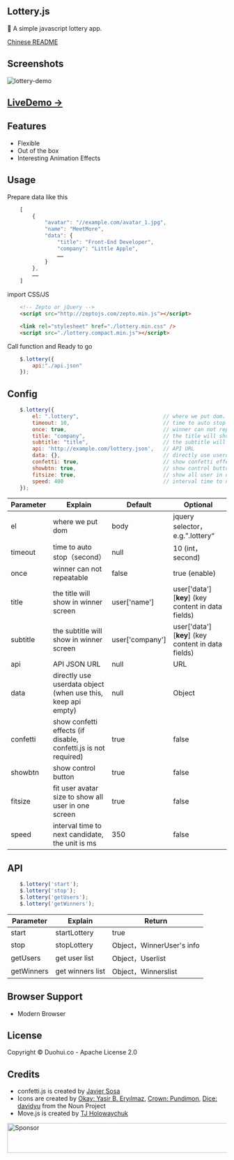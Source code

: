 ## Lottery.js

🎲 A simple javascript lottery app.

[Chinese README](https://github.com/meetmore/lottery.js/blob/master/README.CN.md)  

## Screenshots
![lottery-demo](https://user-images.githubusercontent.com/978810/31418459-b21d6984-adfb-11e7-8fd8-7e9fc089ccfc.gif)

## [LiveDemo ->](https://meetmore.github.io/lottery.js/)
   
## Features
 - Flexible
 - Out of the box
 - Interesting Animation Effects
   
## Usage

 Prepare data like this
 
```js
    [
        {
            "avatar": "//example.com/avatar_1.jpg", 
            "name": "MeetMore",
            "data": {
                "title": "Front-End Developer",
                "company": "Little Apple",
                ……
            }
        },
        ……
    ]
```

 import CSS/JS

```html
    <!-- Zepto or jQuery -->
    <script src="http://zeptojs.com/zepto.min.js"></script>

    <link rel="stylesheet" href="./lottery.min.css" />
    <script src="./lottery.compact.min.js"></script>
```

 Call function and Ready to go


```js
    $.lottery({ 
        api:"./api.json" 
    });
```

## Config


```js
    $.lottery({ 
        el: ".lottery",                           // where we put dom，jquery selector
        timeout: 10,                              // time to auto stop（second）
        once: true,                               // winner can not repeatable
        title: "company",                         // the title will show in winner screen data[key]
        subtitle: "title",                        // the subtitle will show in winner screen data[key]
        api: 'http://example.com/lottery.json',   // API URL
        data: {},                                 // directly use userdata object (when use this, keep api empty)
        confetti: true,                           // show confetti effects
        showbtn: true,                            // show control button
        fitsize: true,                            // show all user in one screen
        speed: 400                                // interval time to next candidate, the unit is ms
    });
```

 Parameter | Explain | Default | Optional
----|------|----|----
el | where we put dom  | body | jquery selector，e.g.”.lottery“
timeout | time to auto stop（second）  | null | 10 (int，second)
once | winner can not repeatable  | false | true (enable)
title | the title will show in winner screen  | user['name'] | user['data'][**key**] (key content in data fields)
subtitle | the subtitle will show in winner screen  | user['company'] | user['data'][**key**] (key content in data fields)
api | API JSON URL  | null | URL
data | directly use userdata object (when use this, keep api empty)  | null | Object
confetti | show confetti effects (if disable, confetti.js is not required)  | true | false
showbtn | show control button  | true | false
fitsize | fit user avatar size to show all user in one screen  | true | false
speed | interval time to next candidate, the unit is ms  | 350 | false

## API


```js
    $.lottery('start'); 
    $.lottery('stop');
    $.lottery('getUsers'); 
    $.lottery('getWinners');
```

 Parameter | Explain | Return
----|------|----
start | startLottery | true
stop | stopLottery | Object，WinnerUser's info
getUsers | get user list | Object，Userlist
getWinners | get winners list | Object，Winnerslist

## Browser Support

- Modern Browser
   
## License

Copyright © Duohui.co - Apache License 2.0

## Credits

- confetti.js is created by [Javier Sosa](http://jsfiddle.net/Javalsu/vxP5q/743/)
- Icons are created by [Okay: Yasir B. Eryılmaz](https://thenounproject.com/term/okay/114615/), [Crown: Pundimon](https://thenounproject.com/term/crown/1028402), [Dice: davidyu](https://thenounproject.com/term/dice-point-4/1250653/) from the Noun Project
- Move.js is created by [TJ Holowaychuk](https://visionmedia.github.io/move.js/)

<a target='_blank' rel='nofollow' href='https://app.codesponsor.io/link/6s5iGzH6BxpKb3dUFe3XDoT2/untsop/power'>
  <img alt='Sponsor' width='888' height='68' src='https://app.codesponsor.io/embed/6s5iGzH6BxpKb3dUFe3XDoT2/untsop/power.svg' />
</a>